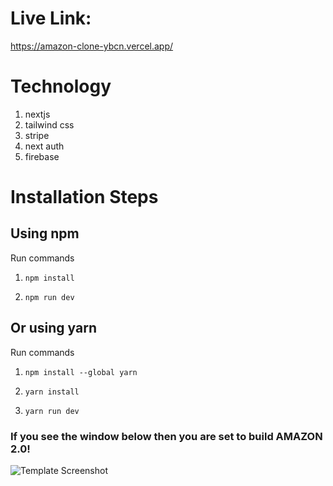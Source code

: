 # Live Link:
https://amazon-clone-ybcn.vercel.app/

# Technology

1) nextjs
2) tailwind css
3) stripe
4) next auth
5) firebase

# Installation Steps


## Using npm

Run commands

1) ```npm install```


2) ```npm run dev```


## Or using yarn

Run commands 

1) ```npm install --global yarn```

2) ```yarn install```

3) ```yarn run dev```


### If you see the window below then you are set to build AMAZON 2.0!

![Template Screenshot](TemplateScreenshot.jpg?raw=true "Template Screenshot")
